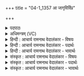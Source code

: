 +++
title = "04-1_1357 आ जागृविर्विप्र"

+++
<details><summary>पदपाठः</summary>

आ꣢। जा꣡गृ꣢꣯विः। वि꣡प्रः꣢꣯। वि। प्रः꣣। ऋत꣢म्। म꣣तीना꣢म्। सो꣡मः꣢꣯। पु꣣नानः꣢। अ꣣सदत्। चमू꣡षु꣢। स꣡प꣢꣯न्ति। यम्। मि꣣थुना꣡सः꣢। नि꣡का꣢꣯माः। नि। का꣣माः। अध्वर्य꣡वः꣢। र꣣थिरा꣡सः꣢। सु꣣ह꣡स्ताः꣢। सु꣣। ह꣡स्ताः꣢꣯। १३५७।
</details>

<details><summary>अधिमन्त्रम् (VC)</summary>

- पवमानः सोमः
- पराशरः शाक्त्यः
- त्रिष्टुप्
- धैवतः
</details>

<details><summary>हिन्दी : आचार्य रामनाथ वेदालंकार - विषयः</summary>

प्रथम मन्त्र में परमात्मा का विषय है।
</details>

<details><summary>हिन्दी : आचार्य रामनाथ वेदालंकार - पदार्थः</summary>

पदार्थान्वय -  (जागृविः) जागरूक, (विप्रः) विशेषरूप से पूर्णता प्रदान करनेवाला, (मतीनाम्) बुद्धियों के (ऋतम्) व्यापार को (पुनानः) पवित्र करनेवाला, (सोमः) सत्कर्मों की प्रेरणा देनेवाला परमेश्वर (चमूषु) आत्मा,मन,प्राण आदि में वा सूर्य,चन्द्र,भूमण्डल आदि लोकों में (आ असदत्) नियामकरूप से स्थित है, (यम्) जिस परमेश्वर को (निकामाः) निरन्तर पाने की लौ लगाये हुए, (रथिरासः) उत्कृष्ट शरीर-रथवाले, (सुहस्ताः) सिद्धहस्त (अध्वर्यवः) उपासना-यज्ञ के इच्छुक (मिथुनासः) स्त्री-पुरुष (सपन्ति) प्राप्त कर लेते हैं ॥१॥
</details>

<details><summary>हिन्दी : आचार्य रामनाथ वेदालंकार - भावार्थः</summary>

भावार्थ -  शरीर और बाह्य जगत् का जो सञ्चालन करता है,उस जगदीश्वर की सबको भली-भाँति उपासना करनी चाहिए ॥१॥
</details>

<details><summary>संस्कृत : आचार्य रामनाथ वेदालंकार - विषयः</summary>

तत्रादौ परमात्मविषयमाह।
</details>

<details><summary>संस्कृत : आचार्य रामनाथ वेदालंकार - पदार्थः</summary>

पदार्थान्वय -  (जागृविः) जागरूकः, (विप्रः) विशेषेण पूरकः, (मतीनाम्) बुद्धीनाम् (ऋतम्) व्यापारम्।[ऋ गतिप्रापणयोः,निष्ठायां रूपम्।] (पुनानः) पवित्रीकुर्वन्, (सोमः) सत्कर्मसु प्रेरकः परमेश्वरः (चमूषु) आत्ममनःप्राणादिषु सूर्यचन्द्रभूमण्डलादिषु वा लोकेषु (आ असदत्) नियामकत्वेन आनिषण्णोऽस्ति, (यम्) सोमं परमेश्वरम् (निकामाः) निरन्तरं कामयमानाः (रथिरासः) उत्कृष्टदेहरथवन्तः, (सुहस्ताः) सिद्धहस्ताः (अध्वर्यवः) उपासनायज्ञकामाः।[अध्वर्युः अध्वरयुः,अध्वरं युनक्ति,अध्वरस्य नेता,अध्वरं कामयत इति वा। निरु० १।७।] (मिथुनासः) स्त्रीपुरुषाः (सपन्ति) प्राप्नुवन्ति।[षप समवाये,भ्वादिः। ‘सपतिः स्पृशतिकर्मा’ इति निरुक्तम्। (५।१६)]॥१॥
</details>

<details><summary>संस्कृत : आचार्य रामनाथ वेदालंकार - भावार्थः</summary>

भावार्थ -  देहस्य बाह्यजगतश्च सञ्चालनं यः करोति स जगदीश्वरः सर्वैः समुपासनीयः ॥१॥
</details>
